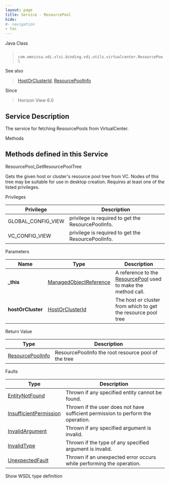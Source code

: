 ```yaml
---
layout: page
title: Service - ResourcePool
hide:
#- navigation
- toc
---
```








Java Class
> ` com.omnissa.vdi.vlsi.binding.vdi.utils.virtualcenter.ResourcePool`

See also
> [HostOrClusterId](vdi.entity.HostOrClusterId.md), [ResourcePoolInfo](vdi.utils.virtualcenter.ResourcePool.ResourcePoolInfo.md)

Since
> Horizon View 6.0





## Service Description

The service for fetching ResourcePools from VirtualCenter.

Methods

Methods defined in this Service
---
ResourcePool_GetResourcePoolTree




Gets the given host or cluster's resource pool tree from VC. Nodes of this tree may be suitable for use in desktop creation. Requires at least one of the listed privileges.

Privileges

Privilege |  Description
---|---
GLOBAL_CONFIG_VIEW|  privilege is required to get the ResourcePoolInfo.
VC_CONFIG_VIEW|  privilege is required to get the ResourcePoolInfo.



Parameters

Name| Type| Description
---|---|---
**_this**| [ManagedObjectReference](vmodl.ManagedObjectReference.md)|  A reference to the [ResourcePool](vdi.utils.virtualcenter.ResourcePool.md) used to make the method call.
**hostOrCluster**| [HostOrClusterId](vdi.entity.HostOrClusterId.md)|  The host or cluster from which to get the resource pool tree




Return Value

Type |  Description
---|---
[ResourcePoolInfo](vdi.utils.virtualcenter.ResourcePool.ResourcePoolInfo.md)| ResourcePoolInfo the root resource pool of the tree



Faults

Type |  Description
---|---
[EntityNotFound](vdi.fault.EntityNotFound.md)| Thrown if any specified entity cannot be found.
[InsufficientPermission](vdi.fault.InsufficientPermission.md)| Thrown if the user does not have sufficient permission to perform the operation.
[InvalidArgument](vdi.fault.InvalidArgument.md)| Thrown if any specified argument is invalid.
[InvalidType](vdi.fault.InvalidType.md)| Thrown if the type of any specified argument is invalid.
[UnexpectedFault](vdi.fault.UnexpectedFault.md)| Thrown if an unexpected error occurs while performing the operation.

Show WSDL type definition












 
